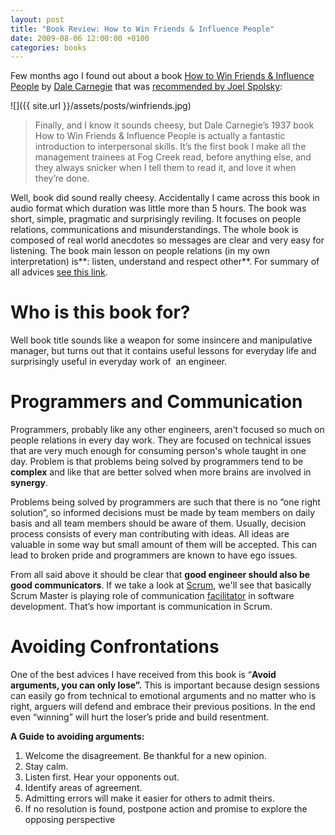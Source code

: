 ```yaml
---
layout: post
title: "Book Review: How to Win Friends & Influence People"
date: 2009-08-06 12:00:00 +0100
categories: books
---
```


Few months ago I found out about a book [How to Win Friends & Influence People](http://www.amazon.com/How-Win-Friends-Influence-People/dp/0671723650 "How to Win Friends & Influence People") by [Dale Carnegie](http://en.wikipedia.org/wiki/Dale_Carnegie "Dale Carnegie") that was [recommended by Joel Spolsky](http://www.joelonsoftware.com/items/2009/03/09.html "recommended by Joel Spolsky"):

![]({{ site.url }}/assets/posts/winfriends.jpg)

>Finally, and I know it sounds cheesy, but Dale Carnegie’s 1937 book How to Win Friends & Influence People is actually a fantastic introduction to interpersonal skills. It’s the first book I make all the management trainees at Fog Creek read, before anything else, and they always snicker when I tell them to read it, and love it when they’re done.

Well, book did sound really cheesy. Accidentally I came across this book in audio format which duration was little more than 5 hours. The book was short, simple, pragmatic and surprisingly reviling. It focuses on people relations, communications and misunderstandings. The whole book is composed of real world anecdotes so messages are clear and very easy for listening. The book main lesson on people relations (in my own interpretation) is**: listen, understand and respect other**. For summary of all advices [see this link](http://www.notesofintelligence.com/influence/basic-summary.html "see this link").

# Who is this book for?

Well book title sounds like a weapon for some insincere and manipulative manager, but turns out that it contains useful lessons for everyday life and surprisingly useful in everyday work of<span> </span> an engineer.

# Programmers and Communication

Programmers, probably like any other engineers, aren't focused so much on people relations in every day work. They are focused on technical issues that are very much enough for consuming person's whole taught in one day. Problem is that problems being solved by programmers tend to be **complex** and like that are better solved when more brains are involved in **synergy**. 

Problems being solved by programmers are such that there is no “one right solution”, so informed decisions must be made by team members on daily basis and all team members should be aware of them. Usually, decision process consists of every man contributing with ideas. All ideas are valuable in some way but small amount of them will be accepted. This can lead to broken pride and programmers are known to have ego issues.  

From all said above it should be clear that **good engineer should also be good communicators**. If we take a look at [Scrum](../../post/2009/07/21/Things-learned-at-Scrum-Master-training.aspx "Scrum"), we'll see that basically Scrum Master is playing role of communication [facilitator](http://en.wikipedia.org/wiki/Facilitator "facilitator") in software development. That’s how important is communication in Scrum.

# Avoiding Confrontations

One of the best advices I have received from this book is “**Avoid arguments, you can only lose”.** This is important because design sessions can easily go from technical to emotional arguments and no matter who is right, arguers will defend and embrace their previous positions. In the end even “winning” will hurt the loser’s pride and build resentment.  

**A Guide to avoiding arguments:**

1.  Welcome the disagreement. Be thankful for a new opinion.
2.  Stay calm.
3.  Listen first. Hear your opponents out.
4.  Identify areas of agreement.
5.  Admitting errors will make it easier for others to admit theirs.
6.  If no resolution is found, postpone action and promise to explore the opposing perspective